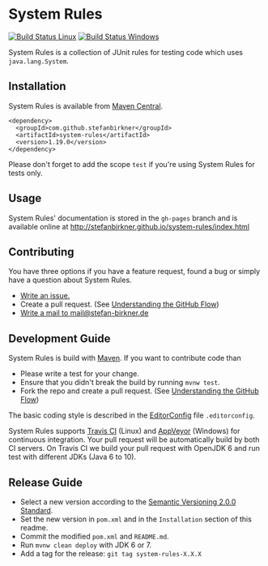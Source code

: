 # System Rules

[![Build Status Linux](https://travis-ci.org/stefanbirkner/system-rules.svg?branch=master)](https://travis-ci.org/stefanbirkner/system-rules) [![Build Status Windows](https://ci.appveyor.com/api/projects/status/vr0c93rssc6mhetl/branch/master?svg=true)](https://ci.appveyor.com/project/stefanbirkner/system-rules)

System Rules is a collection of JUnit rules for testing code which uses
`java.lang.System`.


## Installation

System Rules is available from
[Maven Central](http://search.maven.org/#search%7Cga%7C1%7Cg%3A%22com.github.stefanbirkner%22%20AND%20a%3A%22system-rules%22).

    <dependency>
      <groupId>com.github.stefanbirkner</groupId>
      <artifactId>system-rules</artifactId>
      <version>1.19.0</version>
    </dependency>

Please don't forget to add the scope `test` if you're using System
Rules for tests only.


## Usage

System Rules' documentation is stored in the `gh-pages` branch and is
available online at
http://stefanbirkner.github.io/system-rules/index.html


## Contributing

You have three options if you have a feature request, found a bug or
simply have a question about System Rules.

* [Write an issue.](https://github.com/stefanbirkner/system-rules/issues/new)
* Create a pull request. (See [Understanding the GitHub Flow](https://guides.github.com/introduction/flow/index.html))
* [Write a mail to mail@stefan-birkner.de](mailto:mail@stefan-birkner.de)


## Development Guide

System Rules is build with [Maven](http://maven.apache.org/). If you
want to contribute code than

* Please write a test for your change.
* Ensure that you didn't break the build by running `mvnw test`.
* Fork the repo and create a pull request. (See [Understanding the GitHub Flow](https://guides.github.com/introduction/flow/index.html))

The basic coding style is described in the
[EditorConfig](http://editorconfig.org/) file `.editorconfig`.

System Rules supports [Travis CI](https://travis-ci.org/) (Linux) and
[AppVeyor](http://www.appveyor.com/) (Windows) for continuous
integration. Your pull request will be automatically build by both CI
servers. On Travis CI we build your pull request with OpenJDK 6 and run test
with different JDKs (Java 6 to 10).


## Release Guide

* Select a new version according to the
  [Semantic Versioning 2.0.0 Standard](http://semver.org/).
* Set the new version in `pom.xml` and in the `Installation` section of
  this readme.
* Commit the modified `pom.xml` and `README.md`.
* Run `mvnw clean deploy` with JDK 6 or 7.
* Add a tag for the release: `git tag system-rules-X.X.X`
